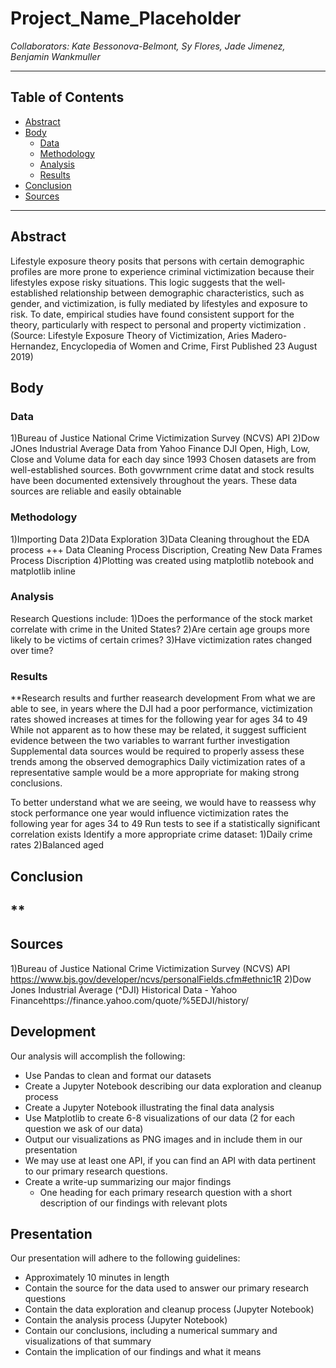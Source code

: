 # Project_Name_Placeholder
*Collaborators: Kate Bessonova-Belmont, Sy Flores, Jade Jimenez, Benjamin Wankmuller*

---

## **Table of Contents**
- [Abstract](#abstract)
- [Body](#body)
  - [Data](#data)
  - [Methodology](#methodology)
  - [Analysis](#analysis)
  - [Results](#results)
- [Conclusion](#conclusion)
- [Sources](#sources)

---

## Abstract
Lifestyle exposure theory posits that persons with certain demographic profiles are more prone to experience criminal victimization because their lifestyles expose risky situations. This logic suggests that the well‐established relationship between demographic characteristics, such as gender, and victimization, is fully mediated by lifestyles and exposure to risk. To date, empirical studies have found consistent support for the theory, particularly with respect to personal and property victimization . (Source: Lifestyle Exposure Theory of Victimization, Aries Madero-Hernandez, Encyclopedia of Women and Crime, First Published 23 August 2019)


## Body

### Data 
1)Bureau of Justice National Crime Victimization Survey (NCVS) API
2)Dow JOnes Industrial Average Data from Yahoo Finance
DJI Open, High, Low, Close and Volume data for each day since 1993
Chosen datasets are from well-established sources. Both govwrnment crime datat and stock results have been documented extensively throughout the years.
These data sources are reliable and easily obtainable

### Methodology
1)Importing Data
2)Data Exploration
3)Data Cleaning throughout the EDA process
+++ Data Cleaning Process Discription, Creating New Data Frames Process Discription
4)Plotting was created using matplotlib notebook and matplotlib inline 

### Analysis
Research Questions include:
1)Does the performance of the stock market correlate with crime in the United States?
2)Are certain age groups more likely to be victims of certain crimes?
3)Have victimization rates changed over time?

### Results
**Research results and further reasearch development
From what we are able to see, in years where the DJI had a poor performance, victimization rates showed increases at times for the following year for ages 34 to 49
While not apparent as to how these may be related, it suggest sufficient evidence between the two variables to warrant further investigation
Supplemental data sources would be required to properly assess these trends among the observed demographics
Daily victimization rates of a representative sample would be a more appropriate for making strong conclusions.

To better understand what we are seeing, we would have to reassess why stock performance one year would influence victimization rates the following year for ages 34 to 49
Run tests to see if a statistically significant correlation exists
Identify a more appropriate crime dataset:
1)Daily crime rates
2)Balanced aged


## Conclusion
**
---

## Sources
1)Bureau of Justice National Crime Victimization Survey (NCVS) API https://www.bjs.gov/developer/ncvs/personalFields.cfm#ethnic1R
2)Dow Jones Industrial Average (^DJI) Historical Data - Yahoo Financehttps://finance.yahoo.com/quote/%5EDJI/history/

## **Development**
Our analysis will accomplish the following:
- Use Pandas to clean and format our datasets
- Create a Jupyter Notebook describing our data exploration and cleanup process
- Create a Jupyter Notebook illustrating the final data analysis
- Use Matplotlib to create 6-8 visualizations of our data (2 for each question we ask of our data)
- Output our visualizations as PNG images and in include them in our presentation
- We may use at least one API, if you can find an API with data pertinent to our primary research questions.
- Create a write-up summarizing our major findings
  - One heading for each primary research question with a short description of our findings with relevant plots
  
## **Presentation**
Our presentation will adhere to the following guidelines:
- Approximately 10 minutes in length
- Contain the source for the data used to answer our primary research questions
- Contain the data exploration and cleanup process (Jupyter Notebook)
- Contain the analysis process (Jupyter Notebook)
- Contain our conclusions, including a numerical summary and visualizations of that summary
- Contain the implication of our findings and what it means
